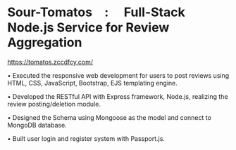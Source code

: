 # Sour-Tomatos　: 　Full-Stack Node.js Service for Review Aggregation

https://tomatos.zccdfcy.com/

•	Executed the responsive web development for users to post reviews using HTML, CSS, JavaScript, Bootstrap, EJS templating engine. 

•	Developed the RESTful API with Express framework, Node.js, realizing the review posting/deletion module.

•	Designed the Schema using Mongoose as the model and connect to MongoDB database.

•	Built user login and register system with Passport.js.
